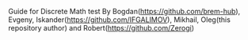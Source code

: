 Guide for Discrete Math test
By Bogdan(https://github.com/brem-hub), Evgeny, Iskander(https://github.com/IFGALIMOV), Mikhail, Oleg(this repository author) and Robert(https://github.com/Zerogi)
